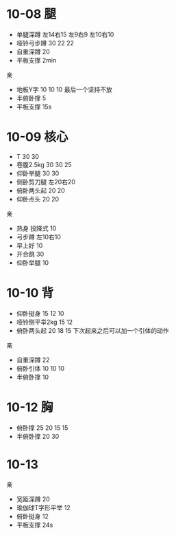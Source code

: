 # 10-08 腿

* 单腿深蹲 左14右15 左9右9 左10右10
* 哑铃弓步蹲 30 22 22
* 自重深蹲 20
* 平板支撑 2min

亲

* 地板Y字 10 10 10 最后一个坚持不放
* 半俯卧撑 5 
* 平板支撑 15s

# 10-09 核心

* T 30 30
* 卷腹2.5kg 30 30 25
* 仰卧举腿 30 30 
* 侧卧剪刀腿 左20右20
* 俯卧两头起 20 20
* 仰卧点头 20 20 

亲

* 热身 投降式 10
* 弓步蹲 左10右10
* 早上好 10
* 开合跳 30
* 仰卧举腿 10

# 10-10 背

* 仰卧挺身 15 12 10
* 哑铃侧平举2kg 15 12 
* 俯卧两头起 20 18 15 下次起来之后可以加一个引体的动作

亲

* 自重深蹲 22
* 俯卧引体 10 10 10
* 半俯卧撑 10 

# 10-12 胸

* 俯卧撑 25 20 15 15 
* 半俯卧撑 20 30

# 10-13 

亲

* 宽距深蹲 20
* 瑜伽球T字形平举 12
* 俯卧挺身 12
* 平板支撑 24s
